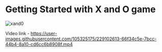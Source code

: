   # Getting Started with X and O game

![xand0](https://user-images.githubusercontent.com/105325175/229102590-2af15332-40fa-4d7f-a626-98327bcd5d74.PNG)

Video link  - https://user-images.githubusercontent.com/105325175/229102613-66f34c5e-7bcc-44b4-8a10-cd6cc6b8908f.mp4
